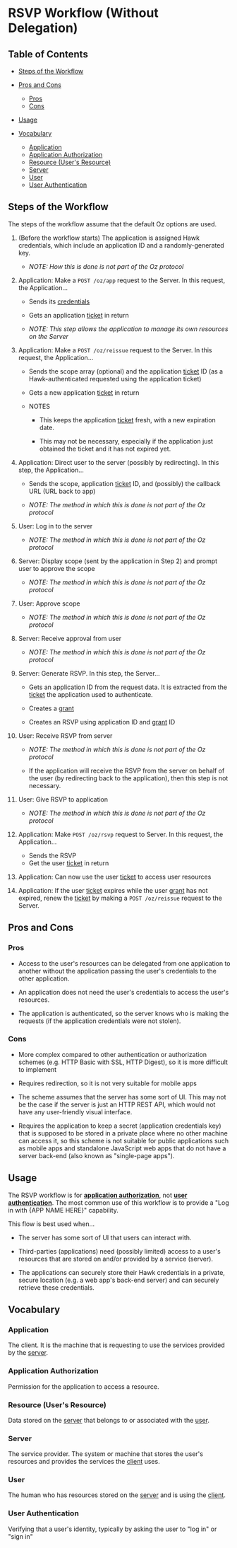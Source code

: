 RSVP Workflow (Without Delegation)
==================================

Table of Contents
-----------------

-   [Steps of the Workflow](#steps-of-the-workflow)

-   [Pros and Cons](#pros-and-cons)
    - [Pros](#pros)
    - [Cons](#cons)

-   [Usage](#usage)

-   [Vocabulary](#vocabulary)
    - [Application](#application)
    - [Application Authorization](#application-authorization)
    - [Resource (User's Resource)](#resource-users-resource)
    - [Server](#server)
    - [User](#user)
    - [User Authentication](#user-authentication)

Steps of the Workflow
---------------------

The steps of the workflow assume that the default Oz options are used.

1.  (Before the workflow starts) The application is assigned Hawk credentials,
    which include an application ID and a randomly-generated key.

    - _NOTE: How this is done is not part of the Oz protocol_

1.  Application: Make a `POST /oz/app` request to the Server. In this request,
    the Application…

    -   Sends its [credentials](api-reference.md#app)

    -   Gets an application [ticket](api-reference.md#ticket) in return

    -   _NOTE: This step allows the application to manage its own resources on
	    the Server_

1.  Application: Make a `POST /oz/reissue` request to the Server. In this
    request, the Application…

    -   Sends the scope array (optional) and the application [ticket](api-reference.md#ticket)
        ID (as a Hawk-authenticated requested using the application ticket)

    -   Gets a new application [ticket](api-reference.md#ticket) in return

    -   NOTES
        -   This keeps the application [ticket](api-reference.md#ticket) fresh,
            with a new expiration date.

        -   This may not be necessary, especially if the application just
		    obtained the ticket and it has not expired yet.

1.  Application: Direct user to the server (possibly by redirecting). In this
    step, the Application…

    -   Sends the scope, application [ticket](api-reference.md#ticket) ID, and
        (possibly) the callback URL (URL back to app)

    -   _NOTE: The method in which this is done is not part of the Oz protocol_

1.  User: Log in to the server

    - _NOTE: The method in which this is done is not part of the Oz protocol_

1.  Server: Display scope (sent by the application in Step 2) and prompt user to
	approve the scope

    - _NOTE: The method in which this is done is not part of the Oz protocol_

1.  User: Approve scope

    - _NOTE: The method in which this is done is not part of the Oz protocol_

1.  Server: Receive approval from user

    - _NOTE: The method in which this is done is not part of the Oz protocol_

1.  Server: Generate RSVP. In this step, the Server…

    -   Gets an application ID from the request data. It is extracted from the
        [ticket](api-reference.md#ticket) the application used to authenticate.

    -   Creates a [grant](api-reference.md#grant)

    -   Creates an RSVP using application ID and [grant](api-reference.md#grant)
        ID

1.  User: Receive RSVP from server

    -   _NOTE: The method in which this is done is not part of the Oz protocol_

    -   If the application will receive the RSVP from the server on behalf of
	    the user (by redirecting back to the application), then this step is not
        necessary.

1.  User: Give RSVP to application

    - _NOTE: The method in which this is done is not part of the Oz protocol_

1.  Application: Make `POST /oz/rsvp` request to Server. In this request, the
    Application…

    - Sends the RSVP
    - Get the user [ticket](api-reference.md#ticket) in return

1.  Application: Can now use the user [ticket](api-reference.md#ticket) to
    access user resources

1.  Application: If the user [ticket](api-reference.md#ticket) expires while the
    user [grant](api-reference.md#grant) has not expired, renew the [ticket](api-reference.md#ticket)
    by making a `POST /oz/reissue` request to the Server.

Pros and Cons
-------------

### Pros

-   Access to the user's resources can be delegated from one application to
    another without the application passing the user's credentials to the other
    application.

-   An application does not need the user's credentials to access the user's
    resources.

-   The application is authenticated, so the server knows who is making the
    requests (if the application credentials were not stolen).

### Cons

-   More complex compared to other authentication or authorization schemes (e.g.
    HTTP Basic with SSL, HTTP Digest), so it is more difficult to implement

-   Requires redirection, so it is not very suitable for mobile apps

-   The scheme assumes that the server has some sort of UI. This may not be the
    case if the server is just an HTTP REST API, which would not have any
    user-friendly visual interface.

-   Requires the application to keep a secret (application credentials key) that
    is supposed to be stored in a private place where no other machine can
    access it, so this scheme is not suitable for public applications such as
    mobile apps and standalone JavaScript web apps that do not have a server
    back-end (also known as "single-page apps").

Usage
-----

The RSVP workflow is for [**application authorization**](#application-authorization),
not [**user authentication**](#user-authentication). The most common use of this
workflow is to provide a "Log in with {APP NAME HERE}" capability.

This flow is best used when...

-   The server has some sort of UI that users can interact with.

-   Third-parties (applications) need (possibly limited) access to a user's
    resources that are stored on and/or provided by a service (server).

-   The applications can securely store their Hawk credentials in a private,
    secure location (e.g. a web app's back-end server) and can securely retrieve
    these credentials.

Vocabulary
----------

### Application

The client. It is the machine that is requesting to use the services provided by
the [server](#server).

### Application Authorization

Permission for the application to access a resource.

### Resource (User's Resource)

Data stored on the [server](#server) that belongs to or associated with the
[user](#user).

### Server

The service provider. The system or machine that stores the user's resources and
provides the services the [client](#application) uses.

### User

The human who has resources stored on the [server](#server) and is using the
[client](#application).

### User Authentication

Verifying that a user's identity, typically by asking the user to "log in" or
"sign in"
